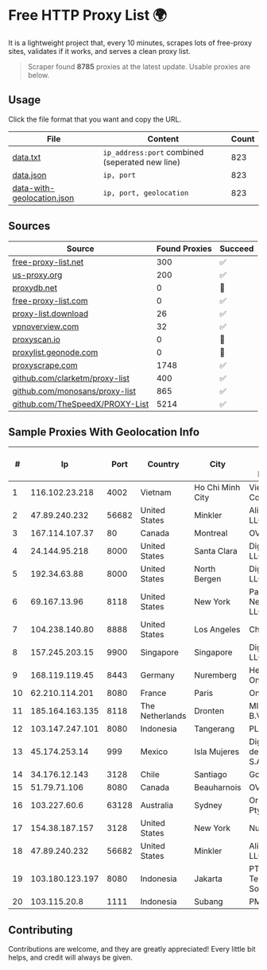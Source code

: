 
# Free HTTP Proxy List 🌍

It is a lightweight project that, every 10 minutes, scrapes lots of free-proxy sites, validates if it works, and serves a clean proxy list.


> Scraper found **8785** proxies at the latest update. Usable proxies are below.

## Usage

Click the file format that you want and copy the URL.


|File|Content|Count|
|----|-------|-----|
|[data.txt](https://raw.githubusercontent.com/themiralay/Proxy-List-World/master/data.txt)|`ip_address:port` combined (seperated new line)|823|
|[data.json](https://raw.githubusercontent.com/themiralay/Proxy-List-World/master/data.json)|`ip, port`|823|
|[data-with-geolocation.json](https://raw.githubusercontent.com/themiralay/Proxy-List-World/master/data-with-geolocation.json)|`ip, port, geolocation`|823|

## Sources

|Source|Found Proxies|Succeed|
|------|-------------|-------|
|[free-proxy-list.net](https://free-proxy-list.net)|300|✅|
|[us-proxy.org](https://www.us-proxy.org)|200|✅|
|[proxydb.net](http://proxydb.net)|0|🚫|
|[free-proxy-list.com](https://free-proxy-list.com/?page=&port=&type%5B%5D=http&type%5B%5D=https&up_time=0&search=Search)|0|✅|
|[proxy-list.download](https://www.proxy-list.download/HTTP)|26|✅|
|[vpnoverview.com](https://vpnoverview.com/privacy/anonymous-browsing/free-proxy-servers)|32|✅|
|[proxyscan.io](https://www.proxyscan.io)|0|🚫|
|[proxylist.geonode.com](https://proxylist.geonode.com/api/proxy-list?limit=300&page=1&sort_by=lastChecked&sort_type=desc&protocols=http,https)|0|🚫|
|[proxyscrape.com](https://api.proxyscrape.com/v2/?request=displayproxies&protocol=http&timeout=10000&country=all&ssl=all&anonymity=all)|1748|✅|
|[github.com/clarketm/proxy-list](https://raw.githubusercontent.com/clarketm/proxy-list/master/proxy-list-raw.txt)|400|✅|
|[github.com/monosans/proxy-list](https://raw.githubusercontent.com/monosans/proxy-list/main/proxies/http.txt)|865|✅|
|[github.com/TheSpeedX/PROXY-List](https://raw.githubusercontent.com/TheSpeedX/PROXY-List/master/http.txt)|5214|✅|


## Sample Proxies With Geolocation Info

|#|Ip|Port|Country|City|Internet Service Provider|
|-|--|----|-------|----|-------------------------|
|1|116.102.23.218|4002|Vietnam|Ho Chi Minh City|Viettel Corporation|
|2|47.89.240.232|56682|United States|Minkler|Alibaba.com LLC|
|3|167.114.107.37|80|Canada|Montreal|OVH SAS|
|4|24.144.95.218|8000|United States|Santa Clara|DigitalOcean, LLC|
|5|192.34.63.88|8000|United States|North Bergen|DigitalOcean, LLC|
|6|69.167.13.96|8118|United States|New York|Paradise Networks LLC|
|7|104.238.140.80|8888|United States|Los Angeles|Choopa|
|8|157.245.203.15|9900|Singapore|Singapore|DigitalOcean, LLC|
|9|168.119.119.45|8443|Germany|Nuremberg|Hetzner Online GmbH|
|10|62.210.114.201|8080|France|Paris|Online SAS|
|11|185.164.163.135|8118|The Netherlands|Dronten|MIRholding B.V.|
|12|103.147.247.101|8080|Indonesia|Tangerang|PLBNET|
|13|45.174.253.14|999|Mexico|Isla Mujeres|Digitcenter de México, S.A. de C.V.|
|14|34.176.12.143|3128|Chile|Santiago|Google LLC|
|15|51.79.71.106|8080|Canada|Beauharnois|OVH SAS|
|16|103.227.60.6|63128|Australia|Sydney|Origin Net Pty Ltd|
|17|154.38.187.157|3128|United States|New York|Nubes, LLC|
|18|47.89.240.232|56682|United States|Minkler|Alibaba.com LLC|
|19|103.180.123.197|8080|Indonesia|Jakarta|PT Indo Telemedia Solusi|
|20|103.115.20.8|1111|Indonesia|Subang|PMYNET|



## Contributing

Contributions are welcome, and they are greatly appreciated! Every
little bit helps, and credit will always be given.

